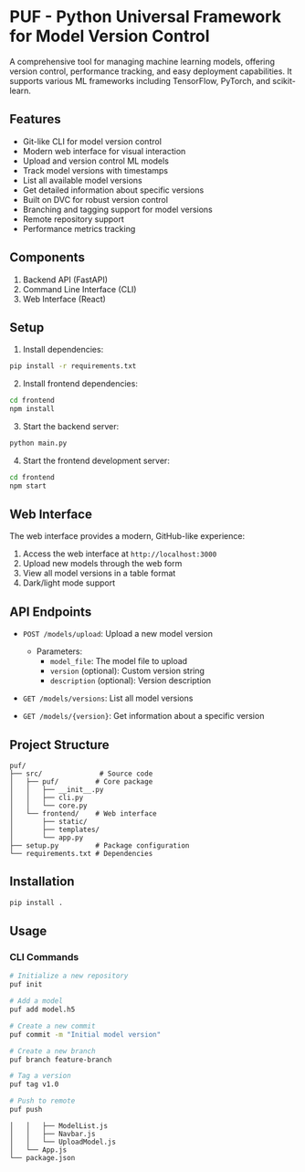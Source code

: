 # PUF - Python Universal Framework for Model Version Control

A comprehensive tool for managing machine learning models, offering version control, performance tracking,
and easy deployment capabilities. It supports various ML frameworks including TensorFlow, PyTorch, and scikit-learn.

## Features
- Git-like CLI for model version control
- Modern web interface for visual interaction
- Upload and version control ML models
- Track model versions with timestamps
- List all available model versions
- Get detailed information about specific versions
- Built on DVC for robust version control
- Branching and tagging support for model versions
- Remote repository support
- Performance metrics tracking

## Components

1. Backend API (FastAPI)
2. Command Line Interface (CLI)
3. Web Interface (React)

## Setup

1. Install dependencies:
```bash
pip install -r requirements.txt
```

2. Install frontend dependencies:
```bash
cd frontend
npm install
```

3. Start the backend server:
```bash
python main.py
```

4. Start the frontend development server:
```bash
cd frontend
npm start
```

## Web Interface

The web interface provides a modern, GitHub-like experience:

1. Access the web interface at `http://localhost:3000`
2. Upload new models through the web form
3. View all model versions in a table format
4. Dark/light mode support

## API Endpoints

- `POST /models/upload`: Upload a new model version
  - Parameters:
    - `model_file`: The model file to upload
    - `version` (optional): Custom version string
    - `description` (optional): Version description

- `GET /models/versions`: List all model versions

- `GET /models/{version}`: Get information about a specific version

## Project Structure

```
puf/
├── src/              # Source code
│   ├── puf/         # Core package
│   │   ├── __init__.py
│   │   ├── cli.py
│   │   └── core.py
│   └── frontend/    # Web interface
│       ├── static/
│       ├── templates/
│       └── app.py
├── setup.py         # Package configuration
└── requirements.txt # Dependencies
```

## Installation

```bash
pip install .
```

## Usage

### CLI Commands
```bash
# Initialize a new repository
puf init

# Add a model
puf add model.h5

# Create a new commit
puf commit -m "Initial model version"

# Create a new branch
puf branch feature-branch

# Tag a version
puf tag v1.0

# Push to remote
puf push
```
    │   │   ├── ModelList.js
    │   │   ├── Navbar.js
    │   │   └── UploadModel.js
    │   └── App.js
    └── package.json
```
